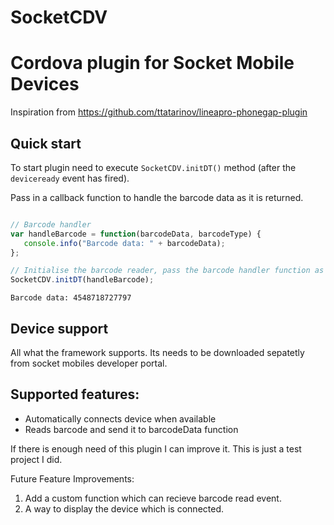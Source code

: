 # SocketCDV
Cordova plugin for Socket Mobile Devices 
========================
Inspiration from https://github.com/ttatarinov/lineapro-phonegap-plugin


## Quick start
To start plugin need to execute `SocketCDV.initDT()` method (after the `deviceready` event has fired).

Pass in a callback function to handle the barcode data as it is returned.

```js

// Barcode handler
var handleBarcode = function(barcodeData, barcodeType) {
   console.info("Barcode data: " + barcodeData);
};

// Initialise the barcode reader, pass the barcode handler function as the only parameter
SocketCDV.initDT(handleBarcode);

```

`Barcode data: 4548718727797`

## Device support
All what the framework supports. Its needs to be downloaded sepatetly from socket mobiles developer portal.

## Supported features:

* Automatically connects device when available
* Reads barcode and send it to barcodeData function

If there is enough need of this plugin I can improve it. This is just a test project I did. 

Future Feature Improvements:
1. Add a custom function which can recieve barcode read event.
2. A way to display the device which is connected.





